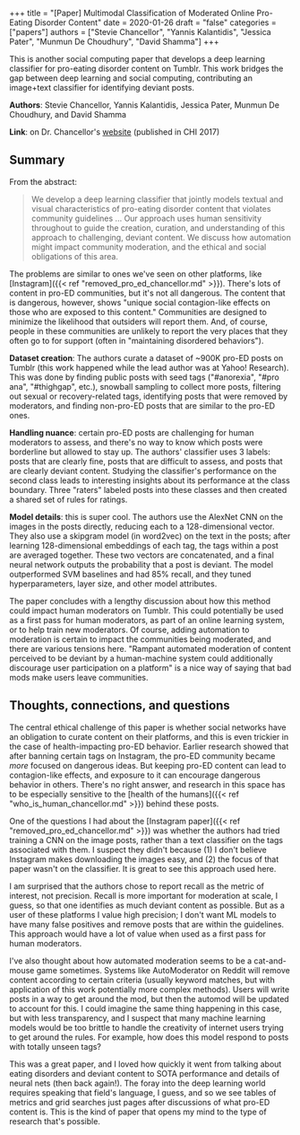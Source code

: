 +++
title = "[Paper] Multimodal Classification of Moderated Online Pro-Eating Disorder Content"
date = 2020-01-26
draft = "false"
categories = ["papers"]
authors = ["Stevie Chancellor", "Yannis Kalantidis", "Jessica Pater", "Munmun De Choudhury", "David Shamma"]
+++

This is another social computing paper that develops a deep learning classifier for pro-eating disorder content on Tumblr. This work bridges the gap between deep learning and social computing, contributing an image+text classifier for identifying deviant posts.

<!--more-->

**Authors**: Stevie Chancellor, Yannis Kalantidis, Jessica Pater, Munmun De Choudhury, and David Shamma

**Link**: on Dr. Chancellor's [website](http://steviechancellor.com/wp-content/uploads/2019/03/multimodal-classification.pdf) (published in CHI 2017)

## Summary
From the abstract:

> We develop a deep learning classifier that jointly models textual and visual characteristics of pro-eating disorder content that violates community guidelines ... Our approach uses human sensitivity throughout to guide the creation, curation, and understanding of this approach to challenging, deviant content. We discuss how automation might impact community moderation, and the ethical and social obligations of this area.

The problems are similar to ones we've seen on other platforms, like [Instagram]({{< ref "removed_pro_ed_chancellor.md" >}}). There's lots of content in pro-ED communities, but it's not all dangerous. The content that is dangerous, however, shows "unique social contagion-like effects on those who are exposed to this content." Communities are designed to minimize the likelihood that outsiders will report them. And, of course, people in these communities are unlikely to report the very places that they often go to for support (often in "maintaining disordered behaviors").

**Dataset creation**: The authors curate a dataset of ~900K pro-ED posts on Tumblr (this work happened while the lead author was at Yahoo! Research). This was done by finding public posts with seed tags ("#anorexia", "#pro ana", "#thighgap", etc.), snowball sampling to collect more posts, filtering out sexual or recovery-related tags, identifying posts that were removed by moderators, and finding non-pro-ED posts that are similar to the pro-ED ones.

**Handling nuance**: certain pro-ED posts are challenging for human moderators to assess, and there's no way to know which posts were borderline but allowed to stay up. The authors' classifier uses 3 labels: posts that are clearly fine, posts that are difficult to assess, and posts that are clearly deviant content. Studying the classifier's performance on the second class leads to interesting insights about its performance at the class boundary. Three "raters" labeled posts into these classes and then created a shared set of rules for ratings.

**Model details**: this is super cool. The authors use the AlexNet CNN on the images in the posts directly, reducing each to a 128-dimensional vector. They also use a skipgram model (in word2vec) on the text in the posts; after learning 128-dimensional embeddings of each tag, the tags within a post are averaged together. These two vectors are concatenated, and a final neural network outputs the probability that a post is deviant. The model outperformed SVM baselines and had 85% recall, and they tuned hyperparameters, layer size, and other model attributes.

The paper concludes with a lengthy discussion about how this method could impact human moderators on Tumblr. This could potentially be used as a first pass for human moderators, as part of an online learning system, or to help train new moderators. Of course, adding automation to moderation is certain to impact the communities being moderated, and there are various tensions here. "Rampant automated moderation of content perceived to be deviant by a human-machine system could additionally discourage user participation on a platform" is a nice way of saying that bad mods make users leave communities.


## Thoughts, connections, and questions
The central ethical challenge of this paper is whether social networks have an obligation to curate content on their platforms, and this is even trickier in the case of health-impacting pro-ED behavior. Earlier research showed that after banning certain tags on Instagram, the pro-ED community became *more* focused on dangerous ideas. But keeping pro-ED content can lead to contagion-like effects, and exposure to it can encourage dangerous behavior in others. There's no right answer, and research in this space has to be especially sensitive to the [health of the humans]({{< ref "who_is_human_chancellor.md" >}}) behind these posts.

One of the questions I had about the [Instagram paper]({{< ref "removed_pro_ed_chancellor.md" >}}) was whether the authors had tried training a CNN on the image posts, rather than a text classifier on the tags associated with them. I suspect they didn't because (1) I don't believe Instagram makes downloading the images easy, and (2) the focus of that paper wasn't on the classifier. It is great to see this approach used here.

I am surprised that the authors chose to report recall as the metric of interest, not precision. Recall is more important for moderation at scale, I guess, so that one identifies as much deviant content as possible. But as a user of these platforms I value high precision; I don't want ML models to have many false positives and remove posts that are within the guidelines. This approach would have a lot of value when used as a first pass for human moderators.

I've also thought about how automated moderation seems to be a cat-and-mouse game sometimes. Systems like AutoModerator on Reddit will remove content according to certain criteria (usually keyword matches, but with application of this work potentially more complex methods). Users will write posts in a way to get around the mod, but then the automod will be updated to account for this. I could imagine the same thing happening in this case, but with less transparency, and I suspect that many machine learning models would be too brittle to handle the creativity of internet users trying to get around the rules. For example, how does this model respond to posts with totally unseen tags?

This was a great paper, and I loved how quickly it went from talking about eating disorders and deviant content to SOTA performance and details of neural nets (then back again!). The foray into the deep learning world requires speaking that field's language, I guess, and so we see tables of metrics and grid searches just pages after discussions of what pro-ED content is. This is the kind of paper that opens my mind to the type of research that's possible.


